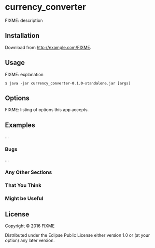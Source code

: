 # currency_converter

FIXME: description

## Installation

Download from http://example.com/FIXME.

## Usage

FIXME: explanation

    $ java -jar currency_converter-0.1.0-standalone.jar [args]

## Options

FIXME: listing of options this app accepts.

## Examples

...

### Bugs

...

### Any Other Sections
### That You Think
### Might be Useful

## License

Copyright © 2016 FIXME

Distributed under the Eclipse Public License either version 1.0 or (at
your option) any later version.
